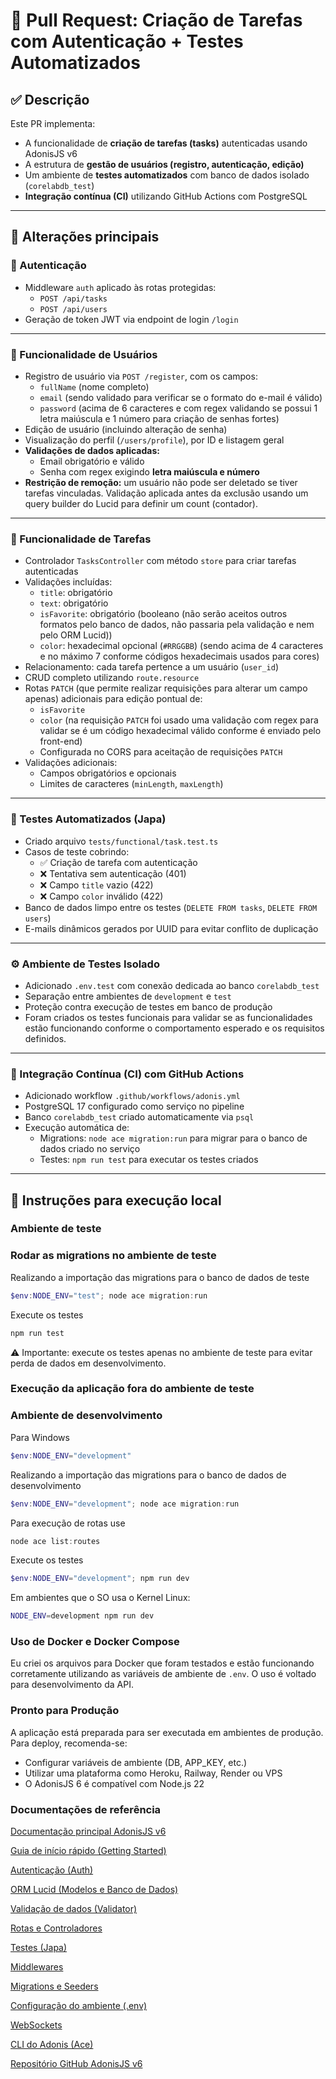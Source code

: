 # 🚀 Pull Request: Criação de Tarefas com Autenticação + Testes Automatizados

## ✅ Descrição

Este PR implementa:

- A funcionalidade de **criação de tarefas (tasks)** autenticadas usando AdonisJS v6
- A estrutura de **gestão de usuários (registro, autenticação, edição)**
- Um ambiente de **testes automatizados** com banco de dados isolado (`corelabdb_test`)
- **Integração contínua (CI)** utilizando GitHub Actions com PostgreSQL

---

## 🧱 Alterações principais

### 🔐 Autenticação

- Middleware `auth` aplicado às rotas protegidas:
  - `POST /api/tasks`
  - `POST /api/users`
- Geração de token JWT via endpoint de login `/login`

---

### 👤 Funcionalidade de Usuários

- Registro de usuário via `POST /register`, com os campos:
  - `fullName` (nome completo)
  - `email`  (sendo validado para verificar se o formato do e-mail é válido)
  - `password` (acima de 6 caracteres e com regex validando se possui 1 letra maiúscula e 1 número para criação de senhas fortes)
- Edição de usuário (incluindo alteração de senha)
- Visualização do perfil (`/users/profile`), por ID e listagem geral
- **Validações de dados aplicadas:**
  - Email obrigatório e válido
  - Senha com regex exigindo **letra maiúscula e número**
- **Restrição de remoção:** um usuário não pode ser deletado se tiver tarefas vinculadas. Validação aplicada antes da exclusão usando um query builder do Lucid para definir um count (contador).

---

### 📝 Funcionalidade de Tarefas

- Controlador `TasksController` com método `store` para criar tarefas autenticadas
- Validações incluídas:
  - `title`: obrigatório
  - `text`: obrigatório
  - `isFavorite`: obrigatório (booleano (não serão aceitos outros formatos pelo banco de dados, não passaria pela validação e nem pelo ORM Lucid))
  - `color`: hexadecimal opcional (`#RRGGBB`) (sendo acima de 4 caracteres e no máximo 7 conforme códigos hexadecimais usados para cores)
- Relacionamento: cada tarefa pertence a um usuário (`user_id`)
- CRUD completo utilizando `route.resource`
- Rotas `PATCH` (que permite realizar requisições para alterar um campo apenas) adicionais para edição pontual de:
  - `isFavorite`
  - `color` (na requisição `PATCH` foi usado uma validação com regex para validar se é um código hexadecimal válido conforme é enviado pelo front-end)
  - Configurada no CORS para aceitação de requisições `PATCH`
- Validações adicionais:
  - Campos obrigatórios e opcionais
  - Limites de caracteres (`minLength`, `maxLength`)

---

### 🧪 Testes Automatizados (Japa)

- Criado arquivo `tests/functional/task.test.ts`
- Casos de teste cobrindo:
  - ✅ Criação de tarefa com autenticação
  - ❌ Tentativa sem autenticação (401)
  - ❌ Campo `title` vazio (422)
  - ❌ Campo `color` inválido (422)
- Banco de dados limpo entre os testes (`DELETE FROM tasks`, `DELETE FROM users`)
- E-mails dinâmicos gerados por UUID para evitar conflito de duplicação

---

### ⚙️ Ambiente de Testes Isolado

- Adicionado `.env.test` com conexão dedicada ao banco `corelabdb_test`
- Separação entre ambientes de `development` e `test`
- Proteção contra execução de testes em banco de produção
- Foram criados os testes funcionais para validar se as funcionalidades estão funcionando conforme o comportamento esperado e os requisitos definidos.

---

### 🤖 Integração Contínua (CI) com GitHub Actions

- Adicionado workflow `.github/workflows/adonis.yml`
- PostgreSQL 17 configurado como serviço no pipeline
- Banco `corelabdb_test` criado automaticamente via `psql`
- Execução automática de:
  - Migrations: `node ace migration:run` para migrar para o banco de dados criado no serviço
  - Testes: `npm run test` para executar os testes criados

---

## 🧪 Instruções para execução local

### Ambiente de teste

### Rodar as migrations no ambiente de teste

Realizando a importação das migrations para o banco de dados de teste

```powershell
$env:NODE_ENV="test"; node ace migration:run
```

Execute os testes

```powershell
npm run test
```

⚠️ Importante: execute os testes apenas no ambiente de teste para evitar perda de dados em desenvolvimento.

### Execução da aplicação fora do ambiente de teste

### Ambiente de desenvolvimento

Para Windows

```powershell
$env:NODE_ENV="development"
```

Realizando a importação das migrations para o banco de dados de desenvolvimento

```powershell
$env:NODE_ENV="development"; node ace migration:run
```

Para execução de rotas use

```powershell
node ace list:routes
```

Execute os testes

```powershell
$env:NODE_ENV="development"; npm run dev
```

Em ambientes que o SO usa o Kernel Linux:

```bash
NODE_ENV=development npm run dev
```

### Uso de Docker e Docker Compose

Eu criei os arquivos para Docker que foram testados e estão funcionando corretamente utilizando as variáveis de ambiente de `.env`. O uso é voltado para desenvolvimento da API.

### Pronto para Produção

A aplicação está preparada para ser executada em ambientes de produção. Para deploy, recomenda-se:

- Configurar variáveis de ambiente (DB, APP_KEY, etc.)
- Utilizar uma plataforma como Heroku, Railway, Render ou VPS
- O AdonisJS 6 é compatível com Node.js 22

### Documentações de referência

[Documentação principal AdonisJS v6](https://docs.adonisjs.com/)

[Guia de início rápido (Getting Started)](https://docs.adonisjs.com/guides/start)

[Autenticação (Auth)](https://docs.adonisjs.com/guides/authentication)

[ORM Lucid (Modelos e Banco de Dados)](https://docs.adonisjs.com/guides/lucid)

[Validação de dados (Validator)](https://docs.adonisjs.com/guides/validator)

[Rotas e Controladores](https://docs.adonisjs.com/guides/routing)

[Testes (Japa)](https://docs.adonisjs.com/guides/testing)

[Middlewares](https://docs.adonisjs.com/guides/middleware)

[Migrations e Seeders](https://docs.adonisjs.com/guides/migrations)

[Configuração do ambiente (.env)](https://docs.adonisjs.com/guides/environment-variables)

[WebSockets](https://docs.adonisjs.com/guides/websocket)

[CLI do Adonis (Ace)](https://docs.adonisjs.com/guides/cli)

[Repositório GitHub AdonisJS v6](https://github.com/adonisjs/core)
